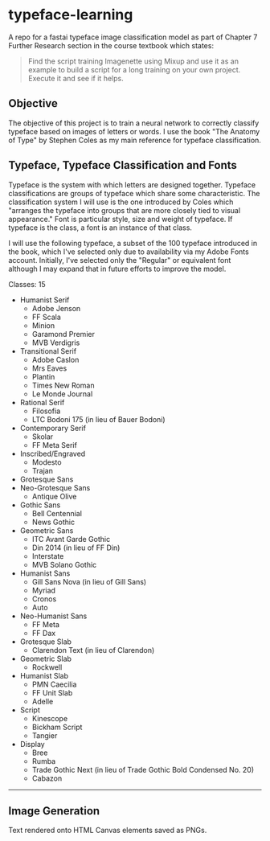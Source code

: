 # typeface-learning
A repo for a fastai typeface image classification model as part of Chapter 7 Further Research section in the course textbook which states:

> Find the script training Imagenette using Mixup and use it as an example to build a script for a long training on your own project. Execute it and see if it helps.

## Objective

The objective of this project is to train a neural network to correctly classify typeface based on images of letters or words. I use the book "The Anatomy of Type" by Stephen Coles as my main reference for typeface classification.

## Typeface, Typeface Classification and Fonts

Typeface is the system with which letters are designed together.
Typeface classifications are groups of typeface which share some characteristic. The classification system I will use is the one introduced by Coles which "arranges the typeface into groups that are more closely tied to visual appearance."
Font is particular style, size and weight of typeface. If typeface is the class, a font is an instance of that class.

I will use the following typeface, a subset of the 100 typeface introduced in the book, which I've selected only due to availability via my Adobe Fonts account. Initially, I've selected only the "Regular" or equivalent font although I may expand that in future efforts to improve the model.

Classes: 15

- Humanist Serif
  - Adobe Jenson
  - FF Scala
  - Minion
  - Garamond Premier
  - MVB Verdigris
- Transitional Serif
  - Adobe Caslon
  - Mrs Eaves
  - Plantin
  - Times New Roman
  - Le Monde Journal
- Rational Serif
  - Filosofia
  - LTC Bodoni 175 (in lieu of Bauer Bodoni)
- Contemporary Serif
  - Skolar
  - FF Meta Serif
- Inscribed/Engraved
  - Modesto
  - Trajan
- Grotesque Sans
- Neo-Grotesque Sans
  - Antique Olive
- Gothic Sans
  - Bell Centennial
  - News Gothic
- Geometric Sans
  - ITC Avant Garde Gothic
  - Din 2014 (in lieu of FF Din)
  - Interstate
  - MVB Solano Gothic
- Humanist Sans
  - Gill Sans Nova (in lieu of Gill Sans)
  - Myriad
  - Cronos
  - Auto
- Neo-Humanist Sans
  - FF Meta
  - FF Dax
- Grotesque Slab
  - Clarendon Text (in lieu of Clarendon)
- Geometric Slab
  - Rockwell
- Humanist Slab
  - PMN Caecilia
  - FF Unit Slab
  - Adelle
- Script
  - Kinescope
  - Bickham Script
  - Tangier
- Display
  - Bree
  - Rumba
  - Trade Gothic Next (in lieu of Trade Gothic Bold Condensed No. 20)
  - Cabazon
---

## Image Generation

Text rendered onto HTML Canvas elements saved as PNGs.

